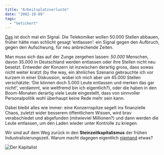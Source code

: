 ```yaml
---
title: "Arbeitsplatzverluste"
date: "2002-10-09"
tags:
  - "Getickert"
---
```


[Das](https://web.archive.org/web/20041115030315/http://www.heise.de/newsticker/data/anw-08.10.02-011/) ist doch mal ein Signal. Die Telekomiker wollen 50.000 Stellen abbauen, früher hätte man schlicht gesagt ‘entlassen’: ein Signal gegen den Aufbruch, gegen den Aufschwung, für neu anbrechende Zeiten.

Man muss sich das auf der Zunge zergehen lassen: _50.000_ Menschen, davon 35.000 in Deutschland werden entlassen oder ihre Stellen nicht neu besetzt. Entweder der Konzern ist inzwischen derartig gross, dass sowas nicht weiter kratzt (by the way, ein ähnliches Szenario gebrauchte ich vor kurzem in einer Diskussion, wobei ich mich aber um 45.000 Stellen verschätzte: ‘Die können doch 5.000 Leute entlassen und merken das gar nicht!’, verdammt, wie weltfremd bin ich eigentlich?), oder die haben in den Boom-Monaten derartig viele Leute eingestellt, dass von sinnvoller Personalpolitik wohl überhaupt keine Rede mehr sein kann.

Dabei bleibt alles wie immer: eine Konzernspitze segelt ins finanzielle Chaos, zuletzt wider besserem öffentlichem Wissen, wird brav verabschiedet und abgefunden (mitwieviel Millionen?) und dann werden die Leute entlassen, um den Laden wieder unter Kontrolle zu kriegen.

Wir sind auf dem Weg zurück in den **Steinzeitkapitalismus** der frühen Industralisierungszeit. Warum macht dagegen eigentlich [niemand](https://web.archive.org/web/20041115030315/http://www.heise.de/newsticker/data/tol-08.10.02-005/) etwas?

![Der Kapitalist](images/kapitalist.gif "Der Kapitalist")
